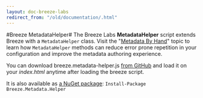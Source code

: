 ```yaml
---
layout: doc-breeze-labs
redirect_from: "/old/documentation/.html"
---
```

#Breeze MetadataHelper#
The Breeze Labs **MetadataHelper** script extends Breeze with a `MetadataHelper` class. Visit the "[Metadata By Hand](/doc-js/metadata-by-hand#addTypeToStore)" topic to learn how `MetadataHelper` methods can reduce error prone repetition in your configuration and improve the metadata authoring experience.

You can download breeze.metadata-helper.js 
[from GitHub](https://github.com/Breeze/breeze.js.labs/blob/master/breeze.metadata-helper.js) and load it on your *index.html* anytime after loading the breeze script.

It is also available as [a NuGet package](https://www.nuget.org/packages/Breeze.Metadata.Helper/): `Install-Package Breeze.Metadata.Helper`